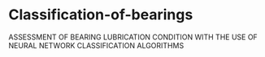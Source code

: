 # Classification-of-bearings
ASSESSMENT OF BEARING LUBRICATION CONDITION WITH THE USE OF NEURAL NETWORK CLASSIFICATION ALGORITHMS
